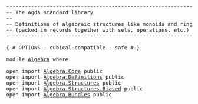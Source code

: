 <pre class="Agda"><a id="1" class="Comment">------------------------------------------------------------------------</a>
<a id="74" class="Comment">-- The Agda standard library</a>
<a id="103" class="Comment">--</a>
<a id="106" class="Comment">-- Definitions of algebraic structures like monoids and rings</a>
<a id="168" class="Comment">-- (packed in records together with sets, operations, etc.)</a>
<a id="228" class="Comment">------------------------------------------------------------------------</a>

<a id="302" class="Symbol">{-#</a> <a id="306" class="Keyword">OPTIONS</a> <a id="314" class="Pragma">--cubical-compatible</a> <a id="335" class="Pragma">--safe</a> <a id="342" class="Symbol">#-}</a>

<a id="347" class="Keyword">module</a> <a id="354" href="Algebra.html" class="Module">Algebra</a> <a id="362" class="Keyword">where</a>

<a id="369" class="Keyword">open</a> <a id="374" class="Keyword">import</a> <a id="381" href="Algebra.Core.html" class="Module">Algebra.Core</a> <a id="394" class="Keyword">public</a>
<a id="401" class="Keyword">open</a> <a id="406" class="Keyword">import</a> <a id="413" href="Algebra.Definitions.html" class="Module">Algebra.Definitions</a> <a id="433" class="Keyword">public</a>
<a id="440" class="Keyword">open</a> <a id="445" class="Keyword">import</a> <a id="452" href="Algebra.Structures.html" class="Module">Algebra.Structures</a> <a id="471" class="Keyword">public</a>
<a id="478" class="Keyword">open</a> <a id="483" class="Keyword">import</a> <a id="490" href="Algebra.Structures.Biased.html" class="Module">Algebra.Structures.Biased</a> <a id="516" class="Keyword">public</a>
<a id="523" class="Keyword">open</a> <a id="528" class="Keyword">import</a> <a id="535" href="Algebra.Bundles.html" class="Module">Algebra.Bundles</a> <a id="551" class="Keyword">public</a>
</pre>